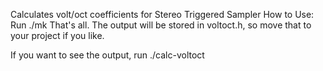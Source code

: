 Calculates volt/oct coefficients for Stereo Triggered Sampler
How to Use: Run ./mk
That's all. The output will be stored in voltoct.h, so move that to your project if you like.

If you want to see the output, run ./calc-voltoct
